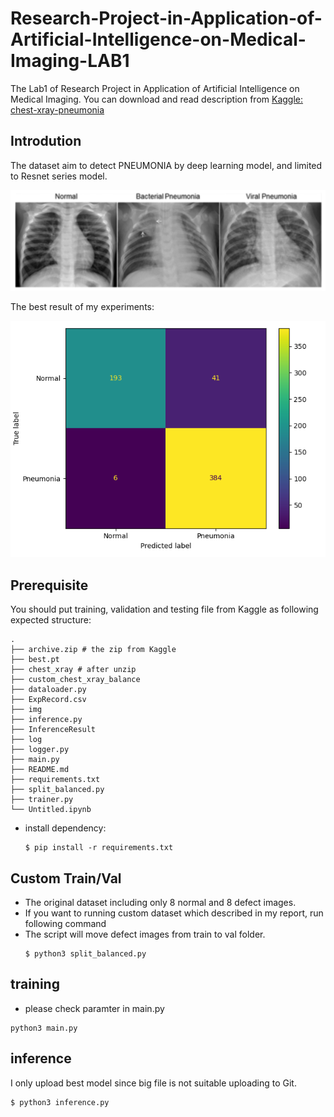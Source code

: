 # Research-Project-in-Application-of-Artificial-Intelligence-on-Medical-Imaging-LAB1
The Lab1 of Research Project in Application of Artificial Intelligence on Medical Imaging. You can download and read description from [Kaggle: chest-xray-pneumonia](https://www.kaggle.com/datasets/paultimothymooney/chest-xray-pneumonia)

## Introdution

The dataset aim to detect PNEUMONIA by deep learning model, and limited to Resnet series model.

![](img/example.png)

The best result of my experiments:

![](img/best.png)

## Prerequisite

You should put training, validation and testing file from Kaggle as following expected structure:
```
.
├── archive.zip # the zip from Kaggle
├── best.pt
├── chest_xray # after unzip
├── custom_chest_xray_balance
├── dataloader.py
├── ExpRecord.csv
├── img
├── inference.py
├── InferenceResult
├── log
├── logger.py
├── main.py
├── README.md
├── requirements.txt
├── split_balanced.py
├── trainer.py
└── Untitled.ipynb
```

* install dependency:
    ```
    $ pip install -r requirements.txt
    ```

## Custom Train/Val

* The original dataset including only 8 normal and 8 defect images.
* If you want to running custom dataset which described in my report, run following command
* The script will move defect images from train to val folder.
    ```
    $ python3 split_balanced.py
    ```


## training

* please check paramter in main.py

```
python3 main.py
```


## inference

I only upload best model since big file is not suitable uploading to Git.

```
$ python3 inference.py
```